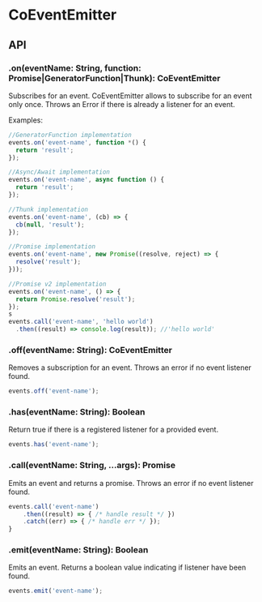 # CoEventEmitter



## API

### .on(eventName: String, function: Promise|GeneratorFunction|Thunk): CoEventEmitter

Subscribes for an event. CoEventEmitter allows to subscribe for an event only once. Throws an Error if there is already a listener for an event.

Examples:

```js
//GeneratorFunction implementation
events.on('event-name', function *() {
  return 'result';
});

//Async/Await implementation
events.on('event-name', async function () {
  return 'result';
});

//Thunk implementation
events.on('event-name', (cb) => {
  cb(null, 'result');
});

//Promise implementation
events.on('event-name', new Promise((resolve, reject) => {
  resolve('result');
}));

//Promise v2 implementation
events.on('event-name', () => {
  return Promise.resolve('result');
});
s
events.call('event-name', 'hello world')
  .then((result) => console.log(result)); //'hello world'
```

### .off(eventName: String): CoEventEmitter

Removes a subscription for an event.  Throws an error if no event listener found.

```js
events.off('event-name');
```

### .has(eventName: String): Boolean

Return true if there is a registered listener for a provided event.

```js
events.has('event-name');
```

### .call(eventName: String, ...args): Promise

Emits an event and returns a promise. Throws an error if no event listener found.

```js
events.call('event-name')
    .then((result) => { /* handle result */ })
    .catch((err) => { /* handle err */ });
}
```

### .emit(eventName: String): Boolean

Emits an event. Returns a boolean value indicating if listener have been found.

```js
events.emit('event-name');
```